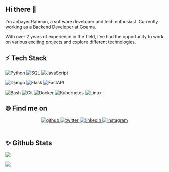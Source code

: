 <!--
**jobayer-rahman/jobayer-rahman** is a ✨ _special_ ✨ repository because its `README.md` (this file) appears on your GitHub profile.

Here are some ideas to get you started:

- 🔭 I’m currently working on ...
- 🌱 I’m currently learning ...
- 👯 I’m looking to collaborate on ...
- 🤔 I’m looking for help with ...
- 💬 Ask me about ...
- 📫 How to reach me: ...
- 😄 Pronouns: ...
- ⚡ Fun fact: ...

# Hi there 👋

I'm Jobayer Rahman, a passionate software developer and tech enthusiast. I currently work as a Backend Developer at Goama. </br>
With over 2 years of experience in the field, I've had the opportunity to work on various exciting projects and explore different technologies.

> Do, or do not. There is no try.
<br/>

# 🚀 Expertise

As a dedicated backend developer, I specialize in building robust, scalable, and efficient systems that power seamless digital experiences. My expertise spans across:

- **Backend Development**: Proficient in Python and frameworks like Django and FastAPI, I craft APIs and server-side logic that drive web and mobile applications.

- **Database Design and Management**: Skilled in working with relational databases like PostgreSQL and MySQL, as well as NoSQL databases like MongoDB, ensuring optimized data storage and retrieval.

- **System Architecture**: Experience in designing and implementing modular, maintainable, and scalable architectures tailored to specific project needs.

- **Cloud and DevOps**: Familiar with cloud platforms like AWS and Docker for containerized deployments, ensuring high availability and efficiency in production environments.

- **Asynchronous Processing**: Proficient in Celery and Redis, enabling the implementation of task queues for handling background jobs and real-time notifications.

- **API Development**: Expertise in RESTful API design and development, ensuring secure and efficient communication between services and clients.

In addition to backend development, I have a keen interest in improving system performance and optimizing application workflows. My work ensures that applications are not only functional but also resilient and efficient under heavy load.

Beyond the codebase, I enjoy exploring emerging technologies and collaborating with cross-functional teams to deliver end-to-end solutions. My focus remains on creating systems that are both developer-friendly and user-centric.
<br/>

# ⚡ Tech Stack
![Python](https://img.shields.io/badge/python-3670A0?style=for-the-badge&logo=python&logoColor=ffdd54) 
![JavaScript](https://img.shields.io/badge/javascript-%23323330.svg?style=for-the-badge&logo=javascript&logoColor=%23F7DF1E) 
![Django](https://img.shields.io/badge/Django-092E20?style=for-the-badge&logo=django&logoColor=green) 
![Flask](https://img.shields.io/badge/Flask-000000?style=for-the-badge&logo=Flask&logoColor=white) 
![FastAPI](https://img.shields.io/badge/FastAPI-005571?style=for-the-badge&logo=fastapi) 
![Docker](https://img.shields.io/badge/Docker-2496ED?style=for-the-badge&logo=docker&logoColor=fff) 
![Kubernetes](https://img.shields.io/badge/kubernetes-326CE5?&style=for-the-badge&logo=kubernetes&logoColor=white) 
![Git](https://img.shields.io/badge/Git-F05032?style=for-the-badge&logo=git&logoColor=fff) 
![Linux](https://img.shields.io/badge/Linux-FCC624?style=for-the-badge&logo=linux&logoColor=black) 
![Bash](https://img.shields.io/badge/Bash-4EAA25?style=for-the-badge&logo=gnubash&logoColor=fff) 
![SASS](https://img.shields.io/badge/SASS-hotpink.svg?style=for-the-badge&logo=SASS&logoColor=white) 
![Jira](https://img.shields.io/badge/jira-%230A0FFF.svg?style=for-the-badge&logo=jira&logoColor=white) 
![Trello](https://img.shields.io/badge/Trello-%23026AA7.svg?style=for-the-badge&logo=Trello&logoColor=white) 
![Postman](https://img.shields.io/badge/Postman-FF6C37?style=for-the-badge&logo=postman&logoColor=white)
<br/>

-->
## Hi there 👋

I'm Jobayer Rahman, a software developer and tech enthusiast. Currently working as a Backend Developer at Goama.

With over 2 years of experience in the field, I've had the opportunity to work on various exciting projects and explore different technologies.  

## ⚡ Tech Stack
![Python](https://img.shields.io/badge/python-3670A0?style=for-the-badge&logo=python&logoColor=ffdd54)
![SQL](https://img.shields.io/badge/-SQL-000?style=for-the-badge&logo=SQL&logoColor=4479A1)
![JavaScript](https://img.shields.io/badge/javascript-%23323330.svg?style=for-the-badge&logo=javascript&logoColor=%23F7DF1E)

![Django](https://img.shields.io/badge/Django-092E20?style=for-the-badge&logo=django&logoColor=green) 
![Flask](https://img.shields.io/badge/Flask-000000?style=for-the-badge&logo=Flask&logoColor=white) 
![FastAPI](https://img.shields.io/badge/FastAPI-005571?style=for-the-badge&logo=fastapi)

![Bash](https://img.shields.io/badge/Bash-4EAA25?style=for-the-badge&logo=gnubash&logoColor=fff) 
![Git](https://img.shields.io/badge/Git-F05032?style=for-the-badge&logo=git&logoColor=fff) 
![Docker](https://img.shields.io/badge/Docker-2496ED?style=for-the-badge&logo=docker&logoColor=fff) 
![Kubernetes](https://img.shields.io/badge/kubernetes-326CE5?&style=for-the-badge&logo=kubernetes&logoColor=white) 
![Linux](https://img.shields.io/badge/Linux-FCC624?style=for-the-badge&logo=linux&logoColor=black) 



## 🌐 Find me on
<div align="center">
<a href="https://github.com/jobayer-rahman" target="_blank">
<img src=https://img.shields.io/badge/github-%2324292e.svg?&style=for-the-badge&logo=github&logoColor=white alt=github style="margin-bottom: 5px;" />
</a>
<a href="https://twitter.com/jobayer-rahman" target="_blank">
<img src=https://img.shields.io/badge/twitter-%2300acee.svg?&style=for-the-badge&logo=twitter&logoColor=white alt=twitter style="margin-bottom: 5px;" />
</a>
<a href="https://linkedin.com/in/jobayer-rahman" target="_blank">
<img src=https://img.shields.io/badge/linkedin-%231E77B5.svg?&style=for-the-badge&logo=linkedin&logoColor=white alt=linkedin style="margin-bottom: 5px;" />
</a>
<a href="https://stackoverflow.com/users/12244131/jobayer-rahman" target="_blank">
<img src=https://img.shields.io/badge/stack%20overflow-FE7A16?&style=for-the-badge&logo=stack-overflow&logoColor=white alt=instagram style="margin-bottom: 5px;" />
</a>
</div>
<br/>

## ✨ Github Stats
<!-- <div align="center"><img src="https://github-readme-stats.vercel.app/api?username=jobayer-rahman&show_icons=true&count_private=true&hide_border=true" align="center" /></div>
<br/> -->
<a href="https://github.com/jobayer-rahman">
  <img align="center" src="https://github-readme-stats.vercel.app/api?username=jobayer-rahman&show_icons=true&theme=tokyonight&hide_title=true" />
</a>

![](https://komarev.com/ghpvc/?username=jobayer-rahman)